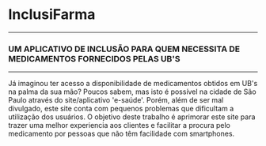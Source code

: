 # InclusiFarma
---
### UM APLICATIVO DE INCLUSÃO PARA QUEM NECESSITA DE MEDICAMENTOS FORNECIDOS PELAS UB'S
---
Já imaginou ter acesso a disponibilidade de medicamentos obtidos em UB's na palma da sua mão?
Poucos sabem, mas isto é possível na cidade de São Paulo através do site/aplicativo 'e-saúde'. Porém, além de ser mal divulgado, este site conta com pequenos problemas que dificultam a utilização dos usuários. O objetivo deste trabalho é aprimorar este site para trazer uma melhor experiencia aos clientes e facilitar a procura pelo medicamento por pessoas que não têm facilidade com smartphones.

